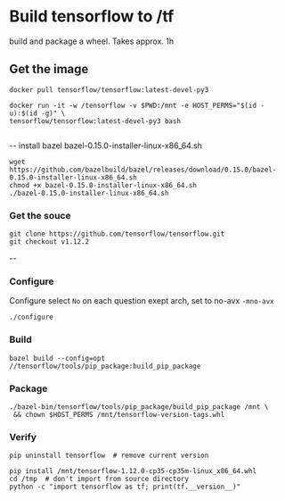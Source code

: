 # Build tensorflow to /tf
build and package a wheel. Takes approx. 1h

## Get the image

```
docker pull tensorflow/tensorflow:latest-devel-py3
```

```
docker run -it -w /tensorflow -v $PWD:/mnt -e HOST_PERMS="$(id -u):$(id -g)" \
tensorflow/tensorflow:latest-devel-py3 bash
    
```
--
install bazel bazel-0.15.0-installer-linux-x86_64.sh

```
wget https://github.com/bazelbuild/bazel/releases/download/0.15.0/bazel-0.15.0-installer-linux-x86_64.sh
chmod +x bazel-0.15.0-installer-linux-x86_64.sh
./bazel-0.15.0-installer-linux-x86_64.sh
```
### Get the souce

```
git clone https://github.com/tensorflow/tensorflow.git
git checkout v1.12.2
```
--
### Configure 
Configure select `No` on each question exept arch, set to no-avx `-mno-avx`

```
./configure
```
### Build

```
bazel build --config=opt //tensorflow/tools/pip_package:build_pip_package
```
### Package

```
./bazel-bin/tensorflow/tools/pip_package/build_pip_package /mnt \
 && chown $HOST_PERMS /mnt/tensorflow-version-tags.whl
```
### Verify

```
pip uninstall tensorflow  # remove current version

pip install /mnt/tensorflow-1.12.0-cp35-cp35m-linux_x86_64.whl
cd /tmp  # don't import from source directory
python -c "import tensorflow as tf; print(tf.__version__)"
```

